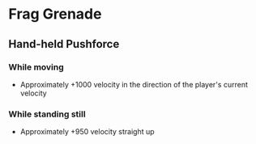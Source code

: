 # Frag Grenade

## Hand-held Pushforce

### While moving
* Approximately +1000 velocity in the direction of the player's current velocity

### While standing still
* Approximately +950 velocity straight up